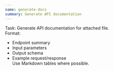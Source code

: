 ```yaml
---
name: generate-docs
summary: Generate API documentation
---
```


Task:
Generate API documentation for attached file.  
Format:
- Endpoint summary
- Input parameters
- Output schema
- Example request/response  
Use Markdown tables where possible.
